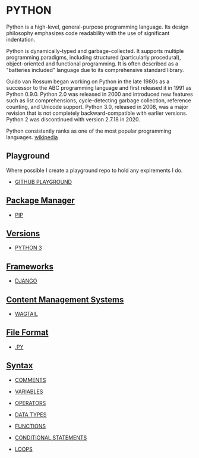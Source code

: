 # PYTHON

Python is a high-level, general-purpose programming language. Its design philosophy emphasizes code readability with the use of significant indentation.

Python is dynamically-typed and garbage-collected. It supports multiple programming paradigms, including structured (particularly procedural), object-oriented and functional programming. It is often described as a "batteries included" language due to its comprehensive standard library.

Guido van Rossum began working on Python in the late 1980s as a successor to the ABC programming language and first released it in 1991 as Python 0.9.0. Python 2.0 was released in 2000 and introduced new features such as list comprehensions, cycle-detecting garbage collection, reference counting, and Unicode support. Python 3.0, released in 2008, was a major revision that is not completely backward-compatible with earlier versions. Python 2 was discontinued with version 2.7.18 in 2020.

Python consistently ranks as one of the most popular programming languages. [wikipedia](https://en.wikipedia.org/wiki/Python_(programming_language))

## Playground

Where possible I create a playground repo to hold any expirements I do.

- [GITHUB PLAYGROUND](https://github.com/mejasonatkinson/playground-python)

<!-- ## How to get started -->

## [Package Manager](../../../../../KEYWORDS/PackageManager.md)

- [PIP](../../../../../LEVEL-6/SCIENCE/COMPUTER-SCIENCE/PROGRAMMING/PROGRAMMING-LANGUAGES/PYTHON/PIP.md)

## [Versions](../../../../../KEYWORDS/Versions.md)

- [PYTHON 3](../../../../../LEVEL-6/SCIENCE/COMPUTER-SCIENCE/PROGRAMMING/PROGRAMMING-LANGUAGES/PYTHON/PYTHON-3.md)

## [Frameworks](../../../../../KEYWORDS/Frameworks.md)

- [DJANGO](../../../../../LEVEL-6/SCIENCE/COMPUTER-SCIENCE/PROGRAMMING/PROGRAMMING-LANGUAGES/PYTHON/DJANGO.md)

## [Content Management Systems](../../../../../KEYWORDS/ContentManagementSystems.md)

- [WAGTAIL](../../../../../LEVEL-6/SCIENCE/COMPUTER-SCIENCE/PROGRAMMING/PROGRAMMING-LANGUAGES/PYTHON/WAGTAIL.md)

## [File Format](../../../../../KEYWORDS/FileFormat.md)

- [.PY](../../../../../LEVEL-6/SCIENCE/COMPUTER-SCIENCE/PROGRAMMING/PROGRAMMING-LANGUAGES/PYTHON/PY.md)

## [Syntax](../../../../../KEYWORDS/Syntax.md)

- [COMMENTS](../../../../../LEVEL-6/SCIENCE/COMPUTER-SCIENCE/PROGRAMMING/PROGRAMMING-LANGUAGES/PYTHON/COMMENTS.md)

- [VARIABLES](../../../../../LEVEL-6/SCIENCE/COMPUTER-SCIENCE/PROGRAMMING/PROGRAMMING-LANGUAGES/PYTHON/VARIABLES.md)
- [OPERATORS](../../../../../LEVEL-6/SCIENCE/COMPUTER-SCIENCE/PROGRAMMING/PROGRAMMING-LANGUAGES/PYTHON/OPERATORS.md)
- [DATA TYPES](../../../../../LEVEL-6/SCIENCE/COMPUTER-SCIENCE/PROGRAMMING/PROGRAMMING-LANGUAGES/PYTHON/DATA-TYPES.md)

- [FUNCTIONS](../../../../../LEVEL-6/SCIENCE/COMPUTER-SCIENCE/PROGRAMMING/PROGRAMMING-LANGUAGES/PYTHON/FUNCTIONS.md)

- [CONDITIONAL STATEMENTS](../../../../../LEVEL-6/SCIENCE/COMPUTER-SCIENCE/PROGRAMMING/PROGRAMMING-LANGUAGES/PYTHON/CONDITIONAL-STATEMENTS.md)
- [LOOPS](../../../../../LEVEL-6/SCIENCE/COMPUTER-SCIENCE/PROGRAMMING/PROGRAMMING-LANGUAGES/PYTHON/LOOPS.md)






<!-- ## Resources -->

<!-- https://www.w3schools.com/python/ -->
<!-- https://www.codecademy.com/catalog/language/python -->
<!-- https://developer.mozilla.org/en-US/docs/Glossary/Python // https://www.python.org/ -->
<!-- https://code.visualstudio.com/docs/python/python-tutorial -->
<!-- https://www.python.org/downloads/ -->

<!-- TensorFlow -->
<!-- NumPy -->
<!-- SciPy  -->
<!-- Pandas -->
<!-- Matplotlib  -->
<!-- Keras -->
<!-- SciKit-Learn -->
<!-- PyTorch -->
<!-- Scrapy -->
<!-- BeautifulSoup -->